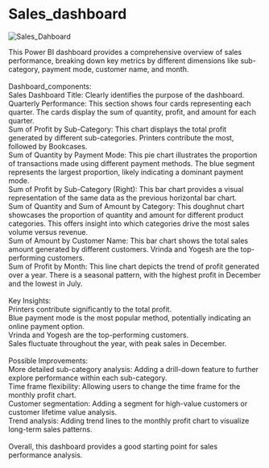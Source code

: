 # Sales_dashboard



![Sales_Dahboard](https://github.com/user-attachments/assets/20170358-06a5-4d66-814a-04d3546526ee)

This Power BI dashboard provides a comprehensive overview of sales performance, breaking down key metrics by different dimensions like sub-category, payment mode, customer name, and month.<br/>
<br/>
Dashboard_components:<br/>
Sales Dashboard Title: Clearly identifies the purpose of the dashboard.<br/>
Quarterly Performance: This section shows four cards representing each quarter. The cards display the sum of quantity, profit, and amount for each quarter.<br/>
Sum of Profit by Sub-Category: This chart displays the total profit generated by different sub-categories. Printers contribute the most, followed by Bookcases.<br/>
Sum of Quantity by Payment Mode: This pie chart illustrates the proportion of transactions made using different payment methods. The blue segment represents the largest proportion, likely indicating a dominant payment mode.<br/>
Sum of Profit by Sub-Category (Right): This bar chart provides a visual representation of the same data as the previous horizontal bar chart.<br/>
Sum of Quantity and Sum of Amount by Category: This doughnut chart showcases the proportion of quantity and amount for different product categories. This offers insight into which categories drive the most sales volume versus revenue.<br/>
Sum of Amount by Customer Name: This bar chart shows the total sales amount generated by different customers. Vrinda and Yogesh are the top-performing customers.<br/>
Sum of Profit by Month: This line chart depicts the trend of profit generated over a year. There is a seasonal pattern, with the highest profit in December and the lowest in July.<br/>
<br/>
Key Insights:<br/>
Printers contribute significantly to the total profit.<br/>
Blue payment mode is the most popular method, potentially indicating an online payment option.<br/>
Vrinda and Yogesh are the top-performing customers.<br/>
Sales fluctuate throughout the year, with peak sales in December.<br/>
<br/>
Possible Improvements:<br/>
More detailed sub-category analysis: Adding a drill-down feature to further explore performance within each sub-category.<br/>
Time frame flexibility: Allowing users to change the time frame for the monthly profit chart.<br/>
Customer segmentation: Adding a segment for high-value customers or customer lifetime value analysis.<br/>
Trend analysis: Adding trend lines to the monthly profit chart to visualize long-term sales patterns.<br/>
<br/>
Overall, this dashboard provides a good starting point for sales performance analysis.<br/>
